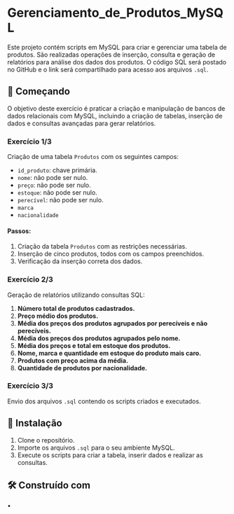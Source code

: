 # Gerenciamento_de_Produtos_MySQL

Este projeto contém scripts em MySQL para criar e gerenciar uma tabela de produtos. São realizadas operações de inserção, consulta e geração de relatórios para análise dos dados dos produtos. O código SQL será postado no GitHub e o link será compartilhado para acesso aos arquivos `.sql`.

## 🚀 Começando

O objetivo deste exercício é praticar a criação e manipulação de bancos de dados relacionais com MySQL, incluindo a criação de tabelas, inserção de dados e consultas avançadas para gerar relatórios.

### Exercício 1/3

Criação de uma tabela `Produtos` com os seguintes campos:

- `id_produto`: chave primária.
- `nome`: não pode ser nulo.
- `preço`: não pode ser nulo.
- `estoque`: não pode ser nulo.
- `perecível`: não pode ser nulo.
- `marca`
- `nacionalidade`

#### Passos:

1. Criação da tabela `Produtos` com as restrições necessárias.
2. Inserção de cinco produtos, todos com os campos preenchidos.
3. Verificação da inserção correta dos dados.

### Exercício 2/3

Geração de relatórios utilizando consultas SQL:

1. **Número total de produtos cadastrados.**
2. **Preço médio dos produtos.**
3. **Média dos preços dos produtos agrupados por perecíveis e não perecíveis.**
4. **Média dos preços dos produtos agrupados pelo nome.**
5. **Média dos preços e total em estoque dos produtos.**
6. **Nome, marca e quantidade em estoque do produto mais caro.**
7. **Produtos com preço acima da média.**
8. **Quantidade de produtos por nacionalidade.**

### Exercício 3/3

Envio dos arquivos `.sql` contendo os scripts criados e executados.

## 🔧 Instalação

1. Clone o repositório.
2. Importe os arquivos `.sql` para o seu ambiente MySQL.
3. Execute os scripts para criar a tabela, inserir dados e realizar as consultas.

## 🛠️ Construído com

•⁠ 
